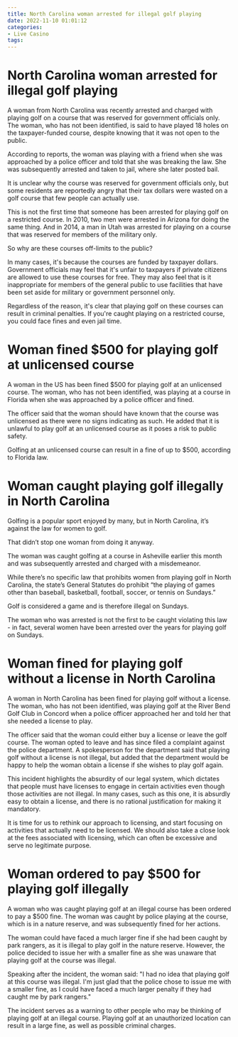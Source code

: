 ```yaml
---
title: North Carolina woman arrested for illegal golf playing
date: 2022-11-10 01:01:12
categories:
- Live Casino
tags:
---
```



#  North Carolina woman arrested for illegal golf playing

A woman from North Carolina was recently arrested and charged with playing golf on a course that was reserved for government officials only. The woman, who has not been identified, is said to have played 18 holes on the taxpayer-funded course, despite knowing that it was not open to the public.

According to reports, the woman was playing with a friend when she was approached by a police officer and told that she was breaking the law. She was subsequently arrested and taken to jail, where she later posted bail.

It is unclear why the course was reserved for government officials only, but some residents are reportedly angry that their tax dollars were wasted on a golf course that few people can actually use.

This is not the first time that someone has been arrested for playing golf on a restricted course. In 2010, two men were arrested in Arizona for doing the same thing. And in 2014, a man in Utah was arrested for playing on a course that was reserved for members of the military only.

So why are these courses off-limits to the public?

In many cases, it's because the courses are funded by taxpayer dollars. Government officials may feel that it's unfair to taxpayers if private citizens are allowed to use these courses for free. They may also feel that is it inappropriate for members of the general public to use facilities that have been set aside for military or government personnel only.

Regardless of the reason, it's clear that playing golf on these courses can result in criminal penalties. If you're caught playing on a restricted course, you could face fines and even jail time.

#  Woman fined $500 for playing golf at unlicensed course

A woman in the US has been fined $500 for playing golf at an unlicensed course. The woman, who has not been identified, was playing at a course in Florida when she was approached by a police officer and fined.

The officer said that the woman should have known that the course was unlicensed as there were no signs indicating as such. He added that it is unlawful to play golf at an unlicensed course as it poses a risk to public safety.

Golfing at an unlicensed course can result in a fine of up to $500, according to Florida law.

#  Woman caught playing golf illegally in North Carolina

Golfing is a popular sport enjoyed by many, but in North Carolina, it’s against the law for women to golf.

That didn’t stop one woman from doing it anyway.

The woman was caught golfing at a course in Asheville earlier this month and was subsequently arrested and charged with a misdemeanor.

While there’s no specific law that prohibits women from playing golf in North Carolina, the state’s General Statutes do prohibit “the playing of games other than baseball, basketball, football, soccer, or tennis on Sundays.”

Golf is considered a game and is therefore illegal on Sundays.

The woman who was arrested is not the first to be caught violating this law - in fact, several women have been arrested over the years for playing golf on Sundays.

#  Woman fined for playing golf without a license in North Carolina

A woman in North Carolina has been fined for playing golf without a license. The woman, who has not been identified, was playing golf at the River Bend Golf Club in Concord when a police officer approached her and told her that she needed a license to play.

The officer said that the woman could either buy a license or leave the golf course. The woman opted to leave and has since filed a complaint against the police department. A spokesperson for the department said that playing golf without a license is not illegal, but added that the department would be happy to help the woman obtain a license if she wishes to play golf again.

This incident highlights the absurdity of our legal system, which dictates that people must have licenses to engage in certain activities even though those activities are not illegal. In many cases, such as this one, it is absurdly easy to obtain a license, and there is no rational justification for making it mandatory.

It is time for us to rethink our approach to licensing, and start focusing on activities that actually need to be licensed. We should also take a close look at the fees associated with licensing, which can often be excessive and serve no legitimate purpose.

#  Woman ordered to pay $500 for playing golf illegally

A woman who was caught playing golf at an illegal course has been ordered to pay a $500 fine. The woman was caught by police playing at the course, which is in a nature reserve, and was subsequently fined for her actions.

The woman could have faced a much larger fine if she had been caught by park rangers, as it is illegal to play golf in the nature reserve. However, the police decided to issue her with a smaller fine as she was unaware that playing golf at the course was illegal.

Speaking after the incident, the woman said: "I had no idea that playing golf at this course was illegal. I'm just glad that the police chose to issue me with a smaller fine, as I could have faced a much larger penalty if they had caught me by park rangers."

The incident serves as a warning to other people who may be thinking of playing golf at an illegal course. Playing golf at an unauthorized location can result in a large fine, as well as possible criminal charges.